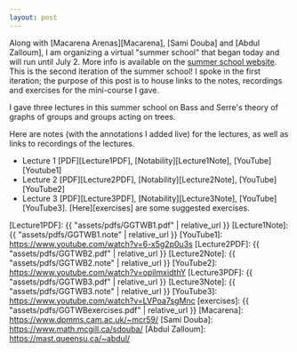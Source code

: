 ```yaml
---
layout: post
---
```

Along with [Macarena Arenas][Macarena], [Sami Douba] and [Abdul Zalloum],
I am organizing a virtual "summer school" that began today and will run until July 2.
More info is available on the [summer school website](https://sites.google.com/view/ggtwbii/).
This is the second iteration of the summer school!
I spoke in the first iteration; the purpose of this post is to house links to the notes,
recordings and exercises for the mini-course I gave.

I gave three lectures in this summer school on Bass and Serre's theory
of graphs of groups and groups acting on trees.

Here are notes (with the annotations I added live)
for the lectures, as well as links to recordings of the lectures.
 - Lecture 1 [PDF][Lecture1PDF], [Notability][Lecture1Note], [YouTube][Youtube1]
 - Lecture 2 [PDF][Lecture2PDF], [Notability][Lecture2Note], [YouTube][YouTube2]
 - Lecture 3 [PDF][Lecture3PDF], [Notability][Lecture3Note], [YouTube][YouTube3].
[Here][exercises] are some suggested exercises.

[Lecture1PDF]: {{ "assets/pdfs/GGTWB1.pdf" | relative_url }}
[Lecture1Note]: {{ "assets/pdfs/GGTWB1.note" | relative_url }}
[YouTube1]:  https://www.youtube.com/watch?v=6-x5g2p0u3s
[Lecture2PDF]: {{ "assets/pdfs/GGTWB2.pdf" | relative_url }}
[Lecture2Note]: {{ "assets/pdfs/GGTWB2.note" | relative_url }}
[YouTube2]: https://www.youtube.com/watch?v=opilmxidthY
[Lecture3PDF]: {{ "assets/pdfs/GGTWB3.pdf" | relative_url }}
[Lecture3Note]: {{ "assets/pdfs/GGTWB3.note" | relative_url }}
[YouTube3]: https://www.youtube.com/watch?v=LVPoa7sgMnc
[exercises]: {{ "assets/pdfs/GGTWBexercises.pdf" | relative_url }}
[Macarena]: https://www.dpmms.cam.ac.uk/~mcr59/
[Sami Douba]: https://www.math.mcgill.ca/sdouba/
[Abdul Zalloum]: https://mast.queensu.ca/~abdul/
